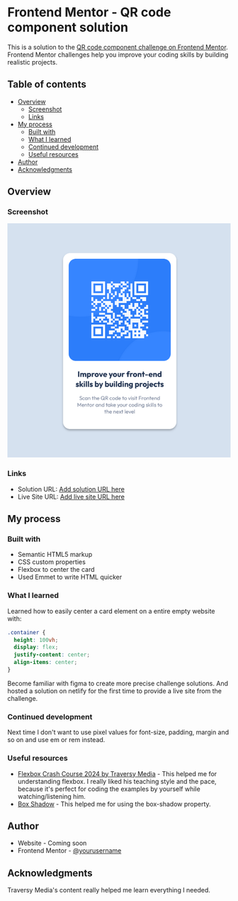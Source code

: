 # Frontend Mentor - QR code component solution

This is a solution to the [QR code component challenge on Frontend Mentor](https://www.frontendmentor.io/challenges/qr-code-component-iux_sIO_H). Frontend Mentor challenges help you improve your coding skills by building realistic projects.

## Table of contents

- [Overview](#overview)
  - [Screenshot](#screenshot)
  - [Links](#links)
- [My process](#my-process)
  - [Built with](#built-with)
  - [What I learned](#what-i-learned)
  - [Continued development](#continued-development)
  - [Useful resources](#useful-resources)
- [Author](#author)
- [Acknowledgments](#acknowledgments)

## Overview

### Screenshot

![](./screenshot.png)

### Links

- Solution URL: [Add solution URL here](https://your-solution-url.com)
- Live Site URL: [Add live site URL here](https://sunny-twilight-835840.netlify.app/)

## My process

### Built with

- Semantic HTML5 markup
- CSS custom properties
- Flexbox to center the card
- Used Emmet to write HTML quicker

### What I learned

Learned how to easily center a card element on a entire empty website with:

```css
.container {
  height: 100vh;
  display: flex;
  justify-content: center;
  align-items: center;
}
```

Become familiar with figma to create more precise challenge solutions. And hosted a solution on netlify for the first time to provide a live site from the challenge.

### Continued development

Next time I don't want to use pixel values for font-size, padding, margin and so on and use em or rem instead.

### Useful resources

- [Flexbox Crash Course 2024 by Traversy Media](https://www.youtube.com/watch?v=3YW65K6LcIA) - This helped me for understanding flexbox. I really liked his teaching style and the pace, because it's perfect for coding the examples by yourself while watching/listening him.
- [Box Shadow](https://developer.mozilla.org/en-US/docs/Web/CSS/box-shadow) - This helped me for using the box-shadow property.

## Author

- Website - Coming soon
- Frontend Mentor - [@yourusername](https://www.frontendmentor.io/profile/rud0va)

## Acknowledgments

Traversy Media's content really helped me learn everything I needed.
